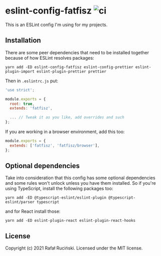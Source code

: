 # eslint-config-fatfisz ![ci](https://github.com/fatfisz/eslint-config-fatfisz/actions/workflows/ci.yml/badge.svg)

This is an ESLint config I'm using for my projects.

## Installation

There are some peer dependencies that need to be installed together because of how ESLint resolves packages:

```shell
yarn add -ED eslint-config-fatfisz eslint-config-prettier eslint-plugin-import eslint-plugin-prettier prettier
```

Then in `.eslintrc.js` put:

```js
'use strict';

module.exports = {
  root: true,
  extends: 'fatfisz',

  ... // Tweak it as you like, add overrides and such
};
```

If you are working in a browser environment, add this too:

```js
module.exports = {
  extends: ['fatfisz', 'fatfisz/browser'],
};
```

## Optional dependencies

Take into consideration that this config has some optional dependencies and some rules won't unlock unless you have them installed.
So if you're using TypeScript, install the following packages too:

```shell
yarn add -ED @typescript-eslint/eslint-plugin @typescript-eslint/parser typescript
```

and for React install those:

```shell
yarn add -ED eslint-plugin-react eslint-plugin-react-hooks
```

## License

Copyright (c) 2021 Rafał Ruciński. Licensed under the MIT license.
